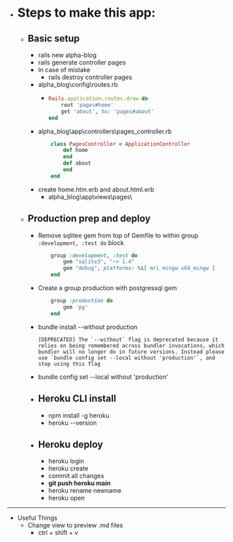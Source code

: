 - # Steps to make this app:
    - ## Basic setup
        - rails new alpha-blog
        - rails generate controller pages
        - In case of mistake 
            - rails destroy controller pages
        - alpha_blog\config\routes.rb
            -   ```rb
                Rails.application.routes.draw do
                    root 'pages#home'
                    get 'about', to: 'pages#about'
                end 
                ```
        - alpha_blog\app\controllers\pages_controller.rb
            ```rb
                class PagesController < ApplicationController
                    def home
                    end
                    def about 
                    end
                end
            ```
        - create home.htm.erb and about.html.erb
            - alpha_blog\app\views\pages\
    - ## Production prep and deploy
        - Remove sqlitee gem from top of Gemfile to within group `:development, :test do` block
            ```rb
                group :development, :test do
                    gem "sqlite3", "~> 1.4"
                    gem "debug", platforms: %i[ mri mingw x64_mingw ]
                end
            ```  
        - Create a group production with postgressql gem
            ```rb
                group :production do
                    gem 'pg'
                end
            ```
        - bundle install --without production
            ```
            [DEPRECATED] The `--without` flag is deprecated because it relies on being remembered across bundler invocations, which bundler will no longer do in future versions. Instead please use `bundle config set --local without 'production'`, and stop using this flag
            ```
        - bundle config set --local without 'production'
        - ## Heroku CLI install
            - npm install -g heroku
            - heroku --version
        - ## Heroku deploy
            - heroku login
            - heroku create
            - commit all changes
            - **git push heroku main**
            - heroku rename newname
            - heroku open

---

- Useful Things
    - Change view to preview .md files
        - ctrl + shift + v
